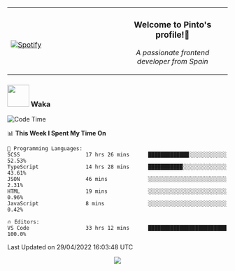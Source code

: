 <table width="100%" align="center"> 
  <tr>
  <td width="50%">
      
&nbsp; <br> [![Spotify](https://novatorem-zeta-rust.vercel.app/api/spotify)](https://open.spotify.com/user/novatorem-zeta-rust)

  </td>
  <td width="50%">
    <h3 align="center">Welcome to Pinto's profile!👋</h3>
    <p align="center"><em>A passionate frontend developer from Spain</em></p>
  </td>
  </table>

### <img src="https://media.giphy.com/media/VgCDAzcKvsR6OM0uWg/giphy.gif" width="50"> Waka

  <!--START_SECTION:waka-->
![Code Time](http://img.shields.io/badge/Code%20Time-301%20hrs%2048%20mins-blue)

📊 **This Week I Spent My Time On** 

```text
💬 Programming Languages: 
SCSS                     17 hrs 26 mins      █████████████░░░░░░░░░░░░   52.53% 
TypeScript               14 hrs 28 mins      ███████████░░░░░░░░░░░░░░   43.61% 
JSON                     46 mins             ░░░░░░░░░░░░░░░░░░░░░░░░░   2.31% 
HTML                     19 mins             ░░░░░░░░░░░░░░░░░░░░░░░░░   0.96% 
JavaScript               8 mins              ░░░░░░░░░░░░░░░░░░░░░░░░░   0.42%

🔥 Editors: 
VS Code                  33 hrs 12 mins      █████████████████████████   100.0%

```


 Last Updated on 29/04/2022 16:03:48 UTC
<!--END_SECTION:waka-->

<div align="center">
<img src="https://github-readme-stats-gilt-tau.vercel.app/api/top-langs/?username=pinto-hub&layout=compact&theme=dracula" />
</div>

